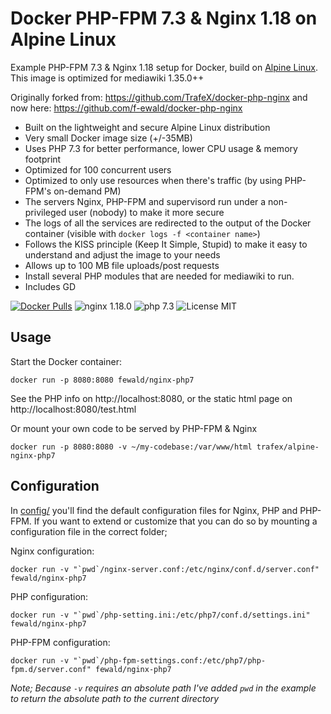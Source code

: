 # Docker PHP-FPM 7.3 & Nginx 1.18 on Alpine Linux
Example PHP-FPM 7.3 & Nginx 1.18 setup for Docker, build on [Alpine Linux](https://www.alpinelinux.org/). This image is optimized for mediawiki 1.35.0++

Originally forked from: https://github.com/TrafeX/docker-php-nginx and now here: https://github.com/f-ewald/docker-php-nginx


* Built on the lightweight and secure Alpine Linux distribution
* Very small Docker image size (+/-35MB)
* Uses PHP 7.3 for better performance, lower CPU usage & memory footprint
* Optimized for 100 concurrent users
* Optimized to only use resources when there's traffic (by using PHP-FPM's on-demand PM)
* The servers Nginx, PHP-FPM and supervisord run under a non-privileged user (nobody) to make it more secure
* The logs of all the services are redirected to the output of the Docker container (visible with `docker logs -f <container name>`)
* Follows the KISS principle (Keep It Simple, Stupid) to make it easy to understand and adjust the image to your needs
* Allows up to 100 MB file uploads/post requests
* Install several PHP modules that are needed for mediawiki to run.
* Includes GD


[![Docker Pulls](https://img.shields.io/docker/pulls/fewald/nginx-php7.svg)](https://hub.docker.com/r/fewald/nginx-php7/)
![nginx 1.18.0](https://img.shields.io/badge/nginx-1.18-brightgreen.svg)
![php 7.3](https://img.shields.io/badge/php-7.3-brightgreen.svg)
![License MIT](https://img.shields.io/badge/license-MIT-blue.svg)

## Usage

Start the Docker container:

    docker run -p 8080:8080 fewald/nginx-php7

See the PHP info on http://localhost:8080, or the static html page on http://localhost:8080/test.html

Or mount your own code to be served by PHP-FPM & Nginx

    docker run -p 8080:8080 -v ~/my-codebase:/var/www/html trafex/alpine-nginx-php7

## Configuration
In [config/](config/) you'll find the default configuration files for Nginx, PHP and PHP-FPM.
If you want to extend or customize that you can do so by mounting a configuration file in the correct folder;

Nginx configuration:

    docker run -v "`pwd`/nginx-server.conf:/etc/nginx/conf.d/server.conf" fewald/nginx-php7

PHP configuration:

    docker run -v "`pwd`/php-setting.ini:/etc/php7/conf.d/settings.ini" fewald/nginx-php7

PHP-FPM configuration:

    docker run -v "`pwd`/php-fpm-settings.conf:/etc/php7/php-fpm.d/server.conf" fewald/nginx-php7

_Note; Because `-v` requires an absolute path I've added `pwd` in the example to return the absolute path to the current directory_

